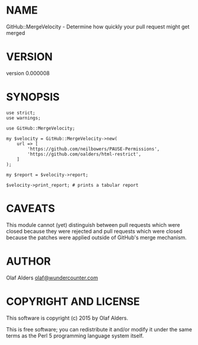 # NAME

GitHub::MergeVelocity - Determine how quickly your pull request might get merged

# VERSION

version 0.000008

# SYNOPSIS

    use strict;
    use warnings;

    use GitHub::MergeVelocity;

    my $velocity = GitHub::MergeVelocity->new(
        url => [
            'https://github.com/neilbowers/PAUSE-Permissions',
            'https://github.com/oalders/html-restrict',
        ]
    );

    my $report = $velocity->report;

    $velocity->print_report; # prints a tabular report

# CAVEATS

This module cannot (yet) distinguish between pull requests which were closed
because they were rejected and pull requests which were closed because the
patches were applied outside of GitHub's merge mechanism.

# AUTHOR

Olaf Alders <olaf@wundercounter.com>

# COPYRIGHT AND LICENSE

This software is copyright (c) 2015 by Olaf Alders.

This is free software; you can redistribute it and/or modify it under
the same terms as the Perl 5 programming language system itself.
